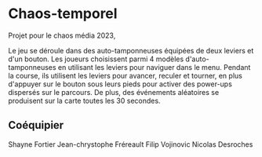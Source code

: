 # Chaos-temporel

Projet pour le chaos média 2023,

Le jeu se déroule dans des auto-tamponneuses équipées de deux leviers et d'un bouton. Les joueurs choisissent parmi 4 modèles d'auto-tamponneuses en utilisant les leviers pour naviguer dans le menu. Pendant la course, ils utilisent les leviers pour avancer, reculer et tourner, en plus d'appuyer sur le bouton sous leurs pieds pour activer des power-ups dispersés sur le parcours. De plus, des événements aléatoires se produisent sur la carte toutes les 30 secondes.

## Coéquipier 
Shayne Fortier
Jean-chrystophe Fréreault
Filip Vojinovic
Nicolas Desroches
